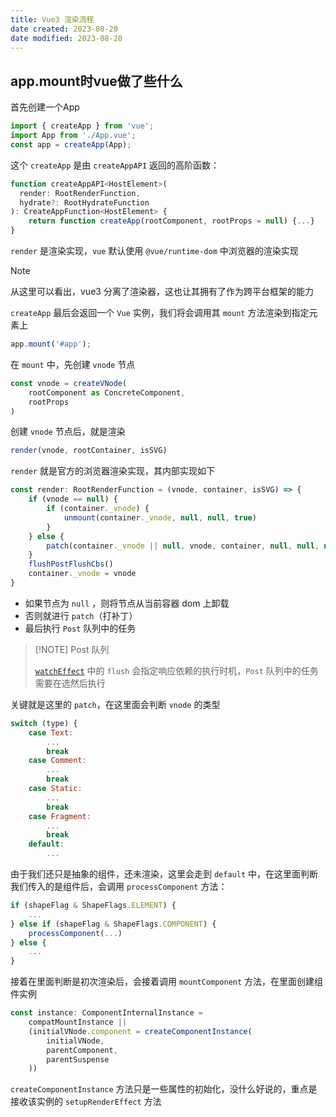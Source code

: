 ```yaml
---
title: Vue3 渲染流程
date created: 2023-08-20
date modified: 2023-08-20
---
```


## app.mount时vue做了些什么

首先创建一个App

```javascript
import { createApp } from 'vue';
import App from './App.vue';
const app = createApp(App);
```

这个 `createApp` 是由 `createAppAPI` 返回的高阶函数：

```javascript
function createAppAPI<HostElement>(
  render: RootRenderFunction,
  hydrate?: RootHydrateFunction
): CreateAppFunction<HostElement> {
	return function createApp(rootComponent, rootProps = null) {...}
}
```

`render` 是渲染实现，`vue` 默认使用 `@vue/runtime-dom` 中浏览器的渲染实现

> [!NOTE]
> 
> 从这里可以看出，vue3 分离了渲染器，这也让其拥有了作为跨平台框架的能力

`createApp` 最后会返回一个 `Vue` 实例，我们将会调用其 `mount` 方法渲染到指定元素上

```javascript
app.mount('#app');
```

在 `mount` 中，先创建 `vnode` 节点

```javascript
const vnode = createVNode(
	rootComponent as ConcreteComponent,
	rootProps
)
```

创建 `vnode` 节点后，就是渲染

```javascript
render(vnode, rootContainer, isSVG)
```

`render` 就是官方的浏览器渲染实现，其内部实现如下

```javascript
const render: RootRenderFunction = (vnode, container, isSVG) => {
	if (vnode == null) {
		if (container._vnode) {
			unmount(container._vnode, null, null, true)
		}
	} else {
		patch(container._vnode || null, vnode, container, null, null, null, isSVG)
	}
	flushPostFlushCbs()
	container._vnode = vnode
}
```

- 如果节点为 `null` ，则将节点从当前容器 dom 上卸载
- 否则就进行 `patch`（打补丁）
- 最后执行 `Post` 队列中的任务

> [!NOTE] Post 队列
> 
> [`watchEffect`](https://cn.vuejs.org/api/reactivity-core.html#watcheffect) 中的 `flush` 会指定响应依赖的执行时机，`Post` 队列中的任务需要在选然后执行

关键就是这里的 `patch`，在这里面会判断 `vnode` 的类型

```javascript
switch (type) {
	case Text:
		...
		break
	case Comment:
		...
		break
	case Static:
		...
		break
	case Fragment:
		...
		break
	default:
		...
```

由于我们还只是抽象的组件，还未渲染，这里会走到 `default` 中，在这里面判断我们传入的是组件后，会调用 `processComponent` 方法：

```javascript
if (shapeFlag & ShapeFlags.ELEMENT) {
	...
} else if (shapeFlag & ShapeFlags.COMPONENT) {
	processComponent(...)
} else {
	...
}
```

接着在里面判断是初次渲染后，会接着调用 `mountComponent` 方法，在里面创建组件实例

```javascript
const instance: ComponentInternalInstance =
	compatMountInstance ||
	(initialVNode.component = createComponentInstance(
		initialVNode,
		parentComponent,
		parentSuspense
	))
```

`createComponentInstance` 方法只是一些属性的初始化，没什么好说的，重点是接收该实例的 `setupRenderEffect` 方法

